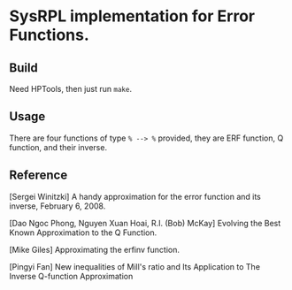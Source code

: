 # SysRPL implementation for Error Functions.

## Build

Need HPTools, then just run `make`.

## Usage

There are four functions of type `% --> %` provided, they
are ERF function, Q function, and their inverse.

## Reference

[Sergei Winitzki] A handy approximation for the error
function and its inverse, February 6, 2008.

[Dao Ngoc Phong, Nguyen Xuan Hoai, R.I. (Bob) McKay] Evolving
the Best Known Approximation to the Q Function.

[Mike Giles] Approximating the erfinv function.

[Pingyi Fan] New inequalities of Mill's ratio and Its Application to
The Inverse Q-function Approximation

